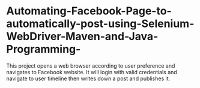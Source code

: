 # Automating-Facebook-Page-to-automatically-post-using-Selenium-WebDriver-Maven-and-Java-Programming-
This project opens a web browser according to user preference and navigates to Facebook website. It will login with valid credentials and navigate to user timeline then writes down a post and publishes it. 
